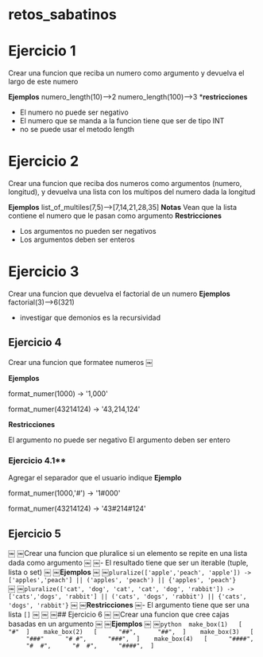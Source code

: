 # retos_sabatinos

# Ejercicio 1

Crear una funcion que reciba un numero como argumento y devuelva el largo de este numero

**Ejemplos**
numero_length(10)-->2
numero_length(100)-->3
***restricciones**
- El numero no puede ser negativo
- El numero que se manda a la funcion tiene que ser de tipo INT
- no se puede usar el metodo length



# Ejercicio 2
Crear una funcion que reciba dos numeros como argumentos (numero, longitud), y 
devuelva una lista con los multipos del numero dada la longitud

**Ejemplos**
list_of_multiles(7,5)-->[7,14,21,28,35]
**Notas**
Vean que la lista contiene el numero que le pasan como argumento
**Restricciones**
- Los argumentos no pueden ser negativos
- Los argumentos deben ser enteros

# Ejercicio 3
Crear una funcion que devuelva el factorial de un numero
**Ejemplos**
factorial(3)-->6(321)
- investigar que demonios es la recursividad

## Ejercicio 4
Crear una funcion que formatee numeros ￼

**Ejemplos**

format_numer(1000) -> '1,000'

format_numer(43214124) -> '43,214,124'

**Restricciones**

El argumento no puede ser negativo
El argumento deben ser entero
### Ejercicio 4.1**
Agregar el separador que el usuario indique
**Ejemplo**

format_numer(1000,'#') -> '1#000'

format_numer(43214124) -> '43#214#124'


## Ejercicio 5
￼
￼Crear una funcion que pluralice si un elemento se repite en una lista dada como argumento
￼
￼- El resultado tiene que ser un iterable (tuple, lista o set)
￼
￼**Ejemplos**
￼
￼`pluralize(['apple','peach', 'apple']) -> ['apples','peach'] || ('apples', 'peach') || {'apples', 'peach'}`  
￼
￼`pluralize(['cat', 'dog', 'cat', 'cat', 'dog', 'rabbit']) -> ['cats','dogs', 'rabbit'] || ('cats', 'dogs', 'rabbit') || {'cats', 'dogs', 'rabbit'}`
￼
￼**Restricciones**
￼- El argumento tiene que ser una lista `[]`
￼
￼
￼## Ejercicio 6
￼
￼Crear una funcion que cree cajas basadas en un argumento
￼
￼**Ejemplos**
￼
￼```python
￼make_box(1) 
￼[
￼    "#"
￼]
￼
￼make_box(2) 
￼[
￼    "##",
￼    "##",
￼]
￼
￼make_box(3) 
￼[
￼    "###"
￼    "# #",
￼    "###",
￼]
￼
￼make_box(4) 
￼[
￼    "####",
￼    "#  #",
￼    "#  #",
￼    "####",
￼]
￼```
